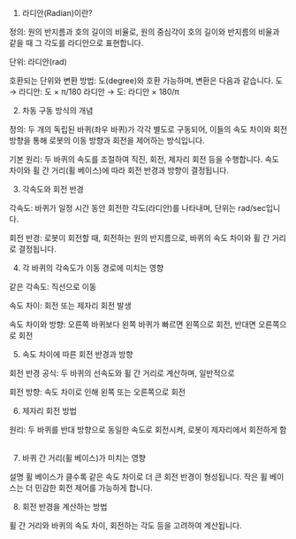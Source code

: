 
1. 라디안(Radian)이란?

정의:
원의 반지름과 호의 길이의 비율로, 원의 중심각이 호의 길이와 반지름의 비율과 같을 때 그 각도를 라디안으로 표현합니다.

단위:
라디안(rad)

호환되는 단위와 변환 방법:
도(degree)와 호환 가능하며, 변환은 다음과 같습니다.
도 → 라디안: 도 × π/180
라디안 → 도: 라디안 × 180/π

2. 차동 구동 방식의 개념

정의:
두 개의 독립된 바퀴(좌우 바퀴)가 각각 별도로 구동되어, 이들의 속도 차이와 회전 방향을 통해 로봇의 이동 방향과 회전을 제어하는 방식입니다.

기본 원리:
두 바퀴의 속도를 조절하여 직진, 회전, 제자리 회전 등을 수행합니다.
속도 차이와 휠 간 거리(휠 베이스)에 따라 회전 반경과 방향이 결정됩니다.

3. 각속도와 회전 반경

각속도:
바퀴가 일정 시간 동안 회전한 각도(라디안)를 나타내며, 단위는 rad/sec입니다.

회전 반경:
로봇이 회전할 때, 회전하는 원의 반지름으로, 바퀴의 속도 차이와 휠 간 거리로 결정됩니다.

4. 각 바퀴의 각속도가 이동 경로에 미치는 영향

같은 각속도:
직선으로 이동

속도 차이:
회전 또는 제자리 회전 발생

속도 차이와 방향:
오른쪽 바퀴보다 왼쪽 바퀴가 빠르면 왼쪽으로 회전, 반대면 오른쪽으로 회전

5. 속도 차이에 따른 회전 반경과 방향

회전 반경 공식:
두 바퀴의 선속도와 휠 간 거리로 계산하며, 일반적으로

회전 방향:
속도 차이로 인해 왼쪽 또는 오른쪽으로 회전

6. 제자리 회전 방법

원리: 두 바퀴를 반대 방향으로 동일한 속도로 회전시켜, 로봇이 제자리에서 회전하게 함
​
 
7. 바퀴 간 거리(휠 베이스)가 미치는 영향

설명
휠 베이스가 클수록 같은 속도 차이로 더 큰 회전 반경이 형성됩니다.
작은 휠 베이스는 더 민감한 회전 제어를 가능하게 합니다.

8. 회전 반경을 계산하는 방법

휠 간 거리와 바퀴의 속도 차이, 회전하는 각도 등을 고려하여 계산됩니다.